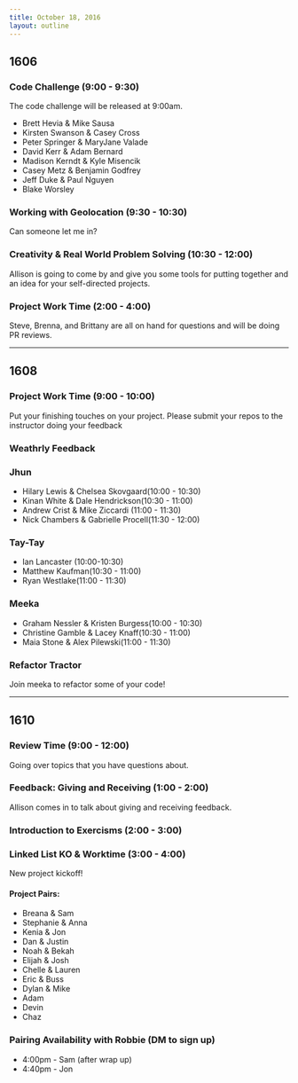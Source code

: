 ```yaml
---
title: October 18, 2016
layout: outline
---
```


## 1606

### Code Challenge (9:00 - 9:30)

The code challenge will be released at 9:00am.

* Brett Hevia & Mike Sausa
* Kirsten Swanson & Casey Cross
* Peter Springer & MaryJane Valade
* David Kerr & Adam Bernard
* Madison Kerndt & Kyle Misencik
* Casey Metz & Benjamin Godfrey
* Jeff Duke & Paul Nguyen
* Blake Worsley

### Working with Geolocation (9:30 - 10:30)

Can someone let me in?

### Creativity & Real World Problem Solving (10:30 - 12:00)

Allison is going to come by and give you some tools for putting together and an idea for your self-directed projects.

### Project Work Time (2:00 - 4:00)

Steve, Brenna, and Brittany are all on hand for questions and will be doing PR reviews.

***

## 1608

###  Project Work Time (9:00 - 10:00)

Put your finishing touches on your project. Please submit your repos to the instructor doing your feedback

### Weathrly Feedback

### Jhun

* Hilary Lewis & Chelsea Skovgaard(10:00 - 10:30)
* Kinan White & Dale Hendrickson(10:30 - 11:00)
* Andrew Crist & Mike Ziccardi (11:00 - 11:30)
* Nick Chambers & Gabrielle Procell(11:30 - 12:00)


### Tay-Tay

* Ian Lancaster (10:00-10:30)
* Matthew Kaufman(10:30 - 11:00)
* Ryan Westlake(11:00 - 11:30)

### Meeka

* Graham Nessler & Kristen Burgess(10:00 - 10:30)
* Christine Gamble & Lacey Knaff(10:30 - 11:00)
* Maia Stone & Alex Pilewski(11:00 - 11:30)

### Refactor Tractor

Join meeka to refactor some of your code! 
***

## 1610

### Review Time (9:00 - 12:00)

Going over topics that you have questions about.

### Feedback: Giving and Receiving (1:00 - 2:00)

Allison comes in to talk about giving and receiving feedback.

### Introduction to Exercisms (2:00 - 3:00)

### Linked List KO & Worktime (3:00 - 4:00)

New project kickoff!

#### Project Pairs:

- Breana & Sam
- Stephanie & Anna
- Kenia & Jon
- Dan & Justin
- Noah & Bekah
- Elijah & Josh
- Chelle & Lauren
- Eric & Buss
- Dylan & Mike
- Adam
- Devin
- Chaz

### Pairing Availability with Robbie (DM to sign up)

* 4:00pm - Sam (after wrap up)
* 4:40pm - Jon
